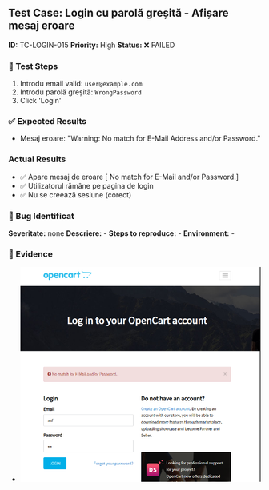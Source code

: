 ## Test Case: Login cu parolă greșită - Afișare mesaj eroare

**ID:** TC-LOGIN-015
**Priority:** High
**Status:** ❌ FAILED

### 🧪 Test Steps
1. Introdu email valid: `user@example.com`
2. Introdu parolă greșită: `WrongPassword`
3. Click 'Login'

### ✅ Expected Results
- Mesaj eroare: "Warning: No match for E-Mail Address and/or Password."

###  Actual Results
- ✅ Apare mesaj de eroare [ No match for E-Mail and/or Password.]
- ✅ Utilizatorul rămâne pe pagina de login 
- ✅ Nu se creează sesiune (corect)

### 🐛 Bug Identificat
**Severitate:** none
**Descriere:** -
**Steps to reproduce:** -
**Environment:** -

### 📎 Evidence
- ![Screenshot - login page without error message](https://github.com/andypowered/QA-Web-/blob/main/Lab9/failedpassword.png)
